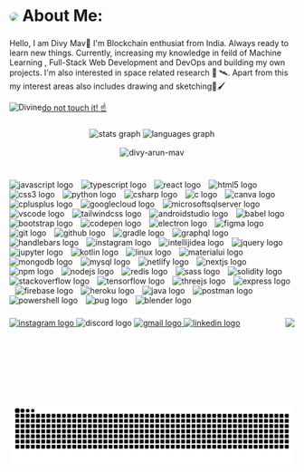 # <img src="https://res.cloudinary.com/djy7my1mw/image/upload/v1713355840/ezgif.com-crop_af2a6y.gif" style="border-radius: 50%; width: 30px;" />  About Me:  

###

<p align="left">Hello, I am Divy Mav👋 I'm Blockchain enthusiat from India. Always ready to learn new things. Currently, increasing my knowledge in feild of Machine Learning , Full-Stack Web Development and DevOps and building my own projects. I'm also interested in space related research 🚀 🛰️. Apart from this my interest areas also includes drawing and sketching🎨🖌️</p>

<a href="https://divy-mav.netlify.app/" target="_blank">do not touch it! ☝️</a>
<img src="https://komarev.com/ghpvc/?username=divy-arun-mav&label=Profile%20views&color=0e75b6&style=for-the-badge" alt="Divine" align="left" />
<br>

###

<div align="center">
  <img src="https://github-readme-stats.vercel.app/api?username=divy-arun-mav&hide_title=false&hide_rank=false&show_icons=true&include_all_commits=true&count_private=true&disable_animations=false&theme=dark&locale=en&hide_border=true" height="150" alt="stats graph"  />
  <img src="https://github-readme-stats.vercel.app/api/top-langs?username=divy-arun-mav&locale=en&hide_title=false&layout=compact&card_width=320&langs_count=5&theme=dark&hide_border=true" height="150" alt="languages graph"  />
</div>
<p align="center"><img align="center" src="https://github-readme-streak-stats.herokuapp.com/?user=divy-arun-mav&theme=dark&hide_border=true" alt="divy-arun-mav" /></p>

###

<br clear="both">

<div align="left">
  <img src="https://cdn.jsdelivr.net/gh/devicons/devicon/icons/javascript/javascript-original.svg" height="30" alt="javascript logo"  />
  <img width="6" />
  <img src="https://skillicons.dev/icons?i=ts" height="30" alt="typescript logo"  />
  <img width="6" />
  <img src="https://skillicons.dev/icons?i=react" height="30" alt="react logo"  />
  <img width="6" />
  <img src="https://cdn.jsdelivr.net/gh/devicons/devicon/icons/html5/html5-original.svg" height="30" alt="html5 logo"  />
  <img width="6" />
  <img src="https://cdn.jsdelivr.net/gh/devicons/devicon/icons/css3/css3-original.svg" height="30" alt="css3 logo"  />
  <img width="6" />
  <img src="https://skillicons.dev/icons?i=py" height="30" alt="python logo"  />
  <img width="6" />
  <img src="https://cdn.jsdelivr.net/gh/devicons/devicon/icons/csharp/csharp-original.svg" height="30" alt="csharp logo"  />
  <img width="6" />
  <img src="https://cdn.jsdelivr.net/gh/devicons/devicon/icons/c/c-original.svg" height="30" alt="c logo"  />
  <img width="6" />
  <img src="https://cdn.jsdelivr.net/gh/devicons/devicon/icons/canva/canva-original.svg" height="30" alt="canva logo"  />
  <img width="6" />
  <img src="https://cdn.jsdelivr.net/gh/devicons/devicon/icons/cplusplus/cplusplus-original.svg" height="30" alt="cplusplus logo"  />
  <img width="6" />
  <img src="https://cdn.jsdelivr.net/gh/devicons/devicon/icons/googlecloud/googlecloud-original.svg" height="30" alt="googlecloud logo"  />
  <img width="6" />
  <img src="https://cdn.jsdelivr.net/gh/devicons/devicon/icons/microsoftsqlserver/microsoftsqlserver-plain.svg" height="30" alt="microsoftsqlserver logo"  />
  <img width="6" />
  <img src="https://cdn.jsdelivr.net/gh/devicons/devicon/icons/vscode/vscode-original.svg" height="30" alt="vscode logo"  />
  <img width="6" />
  <img src="https://skillicons.dev/icons?i=tailwind" height="30" alt="tailwindcss logo"  />
  <img width="6" />
  <img src="https://cdn.simpleicons.org/androidstudio/3DDC84" height="30" alt="androidstudio logo"  />
  <img width="6" />
  <img src="https://cdn.simpleicons.org/babel/F9DC3E" height="30" alt="babel logo"  />
  <img width="6" />
  <img src="https://cdn.simpleicons.org/bootstrap/7952B3" height="30" alt="bootstrap logo"  />
  <img width="6" />
  <img src="https://cdn.simpleicons.org/codepen/000000" height="30" alt="codepen logo"  />
  <img width="6" />
  <img src="https://skillicons.dev/icons?i=electron" height="30" alt="electron logo"  />
  <img width="6" />
  <img src="https://cdn.simpleicons.org/figma/F24E1E" height="30" alt="figma logo"  />
  <img width="6" />
  <img src="https://skillicons.dev/icons?i=git" height="30" alt="git logo"  />
  <img width="6" />
  <img src="https://skillicons.dev/icons?i=github" height="30" alt="github logo"  />
  <img width="6" />
  <img src="https://skillicons.dev/icons?i=gradle" height="30" alt="gradle logo"  />
  <img width="6" />
  <img src="https://cdn.simpleicons.org/graphql/E10098" height="30" alt="graphql logo"  />
  <img width="6" />
  <img src="https://cdn.simpleicons.org/handlebarsdotjs/000000" height="30" alt="handlebars logo"  />
  <img width="6" />
  <img src="https://cdn.simpleicons.org/instagram/E4405F" height="30" alt="instagram logo"  />
  <img width="6" />
  <img src="https://skillicons.dev/icons?i=idea" height="30" alt="intellijidea logo"  />
  <img width="6" />
  <img src="https://skillicons.dev/icons?i=jquery" height="30" alt="jquery logo"  />
  <img width="6" />
  <img src="https://cdn.simpleicons.org/jupyter/F37626" height="30" alt="jupyter logo"  />
  <img width="6" />
  <img src="https://cdn.simpleicons.org/kotlin/7F52FF" height="30" alt="kotlin logo"  />
  <img width="6" />
  <img src="https://skillicons.dev/icons?i=linux" height="30" alt="linux logo"  />
  <img width="6" />
  <img src="https://skillicons.dev/icons?i=materialui" height="30" alt="materialui logo"  />
  <img width="6" />
  <img src="https://skillicons.dev/icons?i=mongodb" height="30" alt="mongodb logo"  />
  <img width="6" />
  <img src="https://cdn.simpleicons.org/mysql/4479A1" height="30" alt="mysql logo"  />
  <img width="6" />
  <img src="https://skillicons.dev/icons?i=netlify" height="30" alt="netlify logo"  />
  <img width="6" />
  <img src="https://skillicons.dev/icons?i=nextjs" height="30" alt="nextjs logo"  />
  <img width="6" />
  <img src="https://cdn.simpleicons.org/npm/CB3837" height="30" alt="npm logo"  />
  <img width="6" />
  <img src="https://skillicons.dev/icons?i=nodejs" height="30" alt="nodejs logo"  />
  <img width="6" />
  <img src="https://cdn.simpleicons.org/redis/DC382D" height="30" alt="redis logo"  />
  <img width="6" />
  <img src="https://cdn.simpleicons.org/sass/CC6699" height="30" alt="sass logo"  />
  <img width="6" />
  <img src="https://cdn.simpleicons.org/solidity/363636" height="30" alt="solidity logo"  />
  <img width="6" />
  <img src="https://skillicons.dev/icons?i=stackoverflow" height="30" alt="stackoverflow logo"  />
  <img width="6" />
  <img src="https://skillicons.dev/icons?i=tensorflow" height="30" alt="tensorflow logo"  />
  <img width="6" />
  <img src="https://skillicons.dev/icons?i=threejs" height="30" alt="threejs logo"  />
  <img width="6" />
  <img src="https://skillicons.dev/icons?i=express" height="30" alt="express logo"  />
  <img width="6" />
  <img src="https://skillicons.dev/icons?i=firebase" height="30" alt="firebase logo"  />
  <img width="6" />
  <img src="https://skillicons.dev/icons?i=heroku" height="30" alt="heroku logo"  />
  <img width="6" />
  <img src="https://skillicons.dev/icons?i=java" height="30" alt="java logo"  />
  <img width="6" />
  <img src="https://skillicons.dev/icons?i=postman" height="30" alt="postman logo"  />
  <img width="6" />
  <img src="https://skillicons.dev/icons?i=powershell" height="30" alt="powershell logo"  />
  <img width="6" />
  <img src="https://skillicons.dev/icons?i=pug" height="30" alt="pug logo"  />
  <img width="6" />
  <img src="https://skillicons.dev/icons?i=blender" height="30" alt="blender logo"  />
</div>

###

<img align="right" height="150" src="https://media1.giphy.com/media/bGgsc5mWoryfgKBx1u/200w.gif?cid=82a1493bdtxms33y8rifl3krztqtn2xx000m76onvv08762l&ep=v1_gifs_related&rid=200w.gif&ct=g"  />

###

<div align="left">
  <a href="https://www.instagram.com/divy_mav?igsh=MWY2aGdjYXJ0OHUybg==" target="_blank">
    <img src="https://img.shields.io/static/v1?message=Instagram&logo=instagram&label=&color=E4405F&logoColor=white&labelColor=&style=for-the-badge" height="35" alt="instagram logo"  />
  </a>
  <img src="https://img.shields.io/static/v1?message=Discord&logo=discord&label=&color=7289DA&logoColor=white&labelColor=&style=for-the-badge" height="35" alt="discord logo"  />
  <a href="divymav5@gmail.com" target="_blank">
    <img src="https://img.shields.io/static/v1?message=Gmail&logo=gmail&label=&color=D14836&logoColor=white&labelColor=&style=for-the-badge" height="35" alt="gmail logo"  />
  </a>
  <a href="https://in.linkedin.com/in/divy-mav-7b82b0249" target="_blank">
    <img src="https://img.shields.io/static/v1?message=LinkedIn&logo=linkedin&label=&color=0077B5&logoColor=white&labelColor=&style=for-the-badge" height="35" alt="linkedin logo"  />
  </a>
</div>

###

<img src="https://raw.githubusercontent.com/divy-arun-mav/divy-arun-mav/output/snake.svg" alt="Snake animation" />

###
